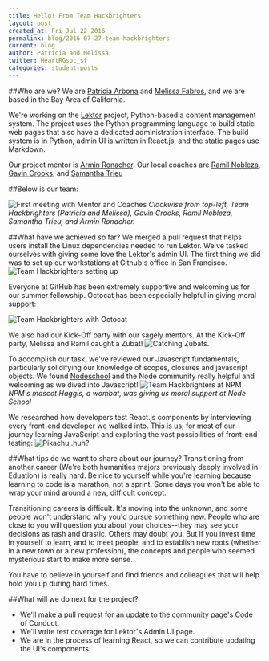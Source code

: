 ```yaml
---
title: Hello! From Team Hackbrighters
layout: post
created_at: Fri Jul 22 2016
permalink: blog/2016-07-27-team-hackbrighters
current: blog
author: Patricia and Melissa
twitter: HeartRGsoc_sf
categories: student-posts
---
```


##Who are we?
We are [Patricia Arbona](https://github.com/arbonp) and [Melissa Fabros](https://github.com/go-bears), and we are based in the Bay Area of California.

We're working on the [Lektor](http:getlektor.com) project, Python-based a content management system. The project uses the Python programming language to build static web pages that also have a dedicated administration interface. The build system is in Python, admin UI is written in React.js, and the static pages use Markdown.

Our project mentor is [Armin Ronacher](http://lucumr.pocoo.org/about/). Our local coaches are [Ramil Nobleza](https://www.ramencodes.com), [Gavin Crooks](http:threeplus.com), and [Samantha Trieu](https://ssstrieu.carbonmade.com)

##Below is our team:

![First meeting with Mentor and Coaches](img/blog/2016/Team_Lektor.png)
*Clockwise from top-left, Team Hackbrighters (Patricia and Melissa), Gavin Crooks, Ramil Nobleza, Samantha Trieu, and Armin Ronacher.*


##What have we achieved so far?
We merged a pull request that helps users install the Linux dependencies needed to run Lektor. We've tasked ourselves with giving some love the Lektor's admin UI.
The first thing we did was to set up our workstations at Github's office in San Francisco.
![Team Hackbrighters setting up](img/blog/2016/setting-up.jpg)

Everyone at GitHub has been extremely supportive and welcoming us for our summer fellowship. Octocat has been especially helpful in giving moral support:

![Team Hackbrighters with Octocat](img/blog/2016/Octocat.jpg)

We also had our Kick-Off party with our sagely mentors. At the Kick-Off party, Melissa and Ramil caught a Zubat!
![Catching Zubats](img/blog/2016/Zubat.jpg).

To accomplish our task, we've reviewed our Javascript fundamentals, particularly solidifying our knowledge of scopes, closures and javascript objects. We found [Nodeschool](nodeschool.io/oakland) and the Node community really helpful and welcoming as we dived into Javascript! ![Team Hackbrighters at NPM](img/blog/2016/Meeting-wombat.jpg) *NPM's mascot Haggis, a wombat, was giving us moral support at Node School*

We researched how developers test React.js components by interviewing every front-end developer we walked into.
This is us, for most of our journey learning JavaScript and exploring the vast possibilities of front-end testing:
![Pikachu..huh?](img/blog/2016/pikachu_question.gif)

##What tips do we want to share about our journey?
Transitioning from another career (We're both humanities majors previously deeply involved in Eduation) is really hard. Be nice to yourself while you're learning because learning to code is a marathon, not a sprint. Some days you won't be able to wrap your mind around a new, difficult concept.

Transitioning careers is difficult. It's moving into the unknown, and some people won't understand why you'd pursue something new. People who are close to you will question you about your choices--they may see your decisions as rash and drastic. Others may doubt you. But if you invest time in yourself to learn, and to meet people, and to establish new roots (whether in a new town or a new profession), the concepts and people who seemed mysterious start to make more sense.

You have to believe in yourself and find friends and colleagues that will help hold you up during hard times.

##What will we do next for the project?
* We'll make a pull request for an update to the community page's Code of Conduct.
* We'll write test coverage for Lektor's Admin UI page.
* We are in the process of learning React, so we can contribute updating the UI's components.